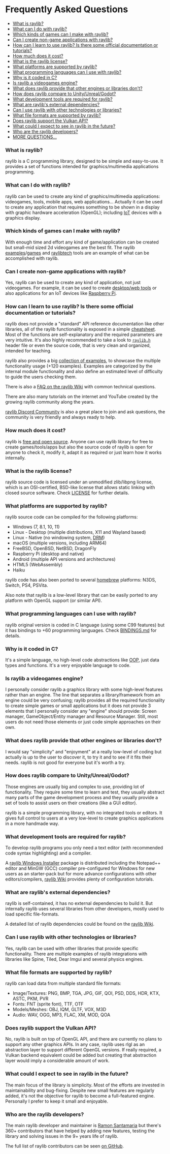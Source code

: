 # Frequently Asked Questions

- [What is raylib?](#what-is-raylib)
- [What can I do with raylib?](#what-can-i-do-with-raylib)
- [Which kinds of games can I make with raylib?](#which-kinds-of-games-can-i-make-with-raylib)
- [Can I create non-game applications with raylib?](#can-i-create-non-game-applications-with-raylib)
- [How can I learn to use raylib? Is there some official documentation or tutorials?](#how-can-i-learn-to-use-raylib-is-there-some-official-documentation-or-tutorials)
- [How much does it cost?](#how-much-does-it-cost)
- [What is the raylib license?](#what-is-the-raylib-license)
- [What platforms are supported by raylib?](#what-platforms-are-supported-by-raylib)
- [What programming languages can I use with raylib?](#what-programming-languages-can-i-use-with-raylib)
- [Why is it coded in C?](#why-is-it-coded-in-c)
- [Is raylib a videogames engine?](#is-raylib-a-videogames-engine)
- [What does raylib provide that other engines or libraries don't?](#what-does-raylib-provide-that-other-engines-or-libraries-dont)
- [How does raylib compare to Unity/Unreal/Godot?](#how-does-raylib-compare-to-unityunrealgodot)
- [What development tools are required for raylib?](#what-development-tools-are-required-for-raylib)
- [What are raylib's external dependencies?](#what-are-raylibs-external-dependencies)
- [Can I use raylib with other technologies or libraries?](#can-i-use-raylib-with-other-technologies-or-libraries)
- [What file formats are supported by raylib?](#what-file-formats-are-supported-by-raylib)
- [Does raylib support the Vulkan API?](#does-raylib-support-the-vulkan-api)
- [What could I expect to see in raylib in the future?](#what-could-i-expect-to-see-in-raylib-in-the-future)
- [Who are the raylib developers?](#who-are-the-raylib-developers)
- [MORE QUESTIONS...](https://github.com/raysan5/raylib/wiki/Frequently-Asked-Questions)

### What is raylib?

raylib is a C programming library, designed to be simple and easy-to-use. It provides a set of functions intended for graphics/multimedia applications programming.

### What can I do with raylib?

raylib can be used to create any kind of graphics/multimedia applications: videogames, tools, mobile apps, web applications... Actually it can be used to create any application that requires something to be shown in a display with graphic hardware acceleration (OpenGL); including [IoT](https://en.wikipedia.org/wiki/Internet_of_things) devices with a graphics display.

### Which kinds of games can I make with raylib?

With enough time and effort any kind of game/application can be created but small-mid sized 2d videogames are the best fit. The raylib [examples](https://www.raylib.com/examples.html)/[games](https://www.raylib.com/games.html) and [raylibtech](https://raylibtech.itch.io/) tools are an example of what can be accomplished with raylib.

### Can I create non-game applications with raylib?

Yes, raylib can be used to create any kind of application, not just videogames. For example, it can be used to create [desktop/web tools](https://raylibtech.itch.io/) or also applications for an IoT devices like [Raspberry Pi](https://www.raspberrypi.org/).

### How can I learn to use raylib? Is there some official documentation or tutorials?

raylib does not provide a "standard" API reference documentation like other libraries, all of the raylib functionality is exposed in a simple [cheatsheet](https://www.raylib.com/cheatsheet/cheatsheet.html). Most of the functions are self-explanatory and the required parameters are very intuitive. It's also highly recommended to take a look to [`raylib.h`](https://github.com/raysan5/raylib/blob/master/src/raylib.h) header file or even the source code, that is very clean and organized, intended for teaching.

raylib also provides a big [collection of examples](https://www.raylib.com/examples.html), to showcase the multiple functionality usage (+120 examples). Examples are categorized by the internal module functionality and also define an estimated level of difficulty to guide the users checking them.

There is also a [FAQ on the raylib Wiki](https://github.com/raysan5/raylib/wiki/Frequently-Asked-Questions) with common technical questions.

There are also many tutorials on the internet and YouTube created by the growing raylib community along the years.

[raylib Discord Community](https://discord.gg/raylib) is also a great place to join and ask questions, the community is very friendly and always ready to help.

### How much does it cost?

raylib is [free and open source](https://github.com/raysan5/raylib). Anyone can use raylib library for free to create games/tools/apps but also the source code of raylib is open for anyone to check it, modify it, adapt it as required or just learn how it works internally.

### What is the raylib license?

raylib source code is licensed under an unmodified zlib/libpng license, which is an OSI-certified, BSD-like license that allows static linking with closed source software. Check [LICENSE](https://github.com/raysan5/raylib/blob/master/LICENSE) for further details.

### What platforms are supported by raylib?

raylib source code can be compiled for the following platforms:

 - Windows (7, 8.1, 10, 11)
 - Linux - Desktop (multiple distributions, X11 and Wayland based)
 - Linux - Native (no windowing system, [DRM](https://en.wikipedia.org/wiki/Direct_Rendering_Manager))
 - macOS (multiple versions, including ARM64)
 - FreeBSD, OpenBSD, NetBSD, DragonFly
 - Raspberry Pi (desktop and native)
 - Android (multiple API versions and architectures)
 - HTML5 (WebAssembly)
 - Haiku

raylib code has also been ported to several [homebrew](https://en.wikipedia.org/wiki/Homebrew_(video_games)) platforms: N3DS, Switch, PS4, PSVita.

Also note that raylib is a low-level library that can be easily ported to any platform with OpenGL support (or similar API).

### What programming languages can I use with raylib?

raylib original version is coded in C language (using some C99 features) but it has bindings to +60 programming languages. Check [BINDINGS.md](https://github.com/raysan5/raylib/blob/master/BINDINGS.md) for details.

### Why is it coded in C?

It's a simple language, no high-level code abstractions like [OOP](https://en.wikipedia.org/wiki/Object-oriented_programming), just data types and functions. It's a very enjoyable language to code.

### Is raylib a videogames engine?

I personally consider raylib a graphics library with some high-level features rather than an engine. The line that separates a library/framework from an engine could be very confusing; raylib provides all the required functionality to create simple games or small applications but it does not provide 3 elements that I personally consider any "engine" should provide: Screen manager, GameObject/Entity manager and Resource Manager. Still, most users do not need those elements or just code simple approaches on their own.

### What does raylib provide that other engines or libraries don't?

I would say "simplicity" and "enjoyment" at a really low-level of coding but actually is up to the user to discover it, to try it and to see if it fits their needs. raylib is not good for everyone but it's worth a try.

### How does raylib compare to Unity/Unreal/Godot?

Those engines are usually big and complex to use, providing lot of functionality. They require some time to learn and test, they usually abstract many parts of the game development process and they usually provide a set of tools to assist users on their creations (like a GUI editor).

raylib is a simple programming library, with no integrated tools or editors. It gives full control to users at a very low-level to create graphics applications in a more handmade way.

### What development tools are required for raylib?

To develop raylib programs you only need a text editor (with recommended code syntax highlighting) and a compiler.

A [raylib Windows Installer](https://raysan5.itch.io/raylib) package is distributed including the Notepad++ editor and MinGW (GCC) compiler pre-configured for Windows for new users as an starter-pack but for more advance configurations with other editors/compilers, [raylib Wiki](https://github.com/raysan5/raylib/wiki) provides plenty of configuration tutorials.

### What are raylib's external dependencies?

raylib is self-contained, it has no external dependencies to build it. But internally raylib uses several libraries from other developers, mostly used to load specific file-formats.

A detailed list of raylib dependencies could be found on the [raylib Wiki](https://github.com/raysan5/raylib/wiki/raylib-dependencies).

### Can I use raylib with other technologies or libraries?

Yes, raylib can be used with other libraries that provide specific functionality. There are multiple examples of raylib integrations with libraries like Spine, Tiled, Dear Imgui and several physics engines.

### What file formats are supported by raylib?

raylib can load data from multiple standard file formats:

 - Image/Textures: PNG, BMP, TGA, JPG, GIF, QOI, PSD, DDS, HDR, KTX, ASTC, PKM, PVR
 - Fonts: FNT (sprite font), TTF, OTF
 - Models/Meshes: OBJ, IQM, GLTF, VOX, M3D
 - Audio: WAV, OGG, MP3, FLAC, XM, MOD, QOA
 
### Does raylib support the Vulkan API?

No, raylib is built on top of OpenGL API, and there are currently no plans to support any other graphics APIs. In any case, raylib uses rlgl as an abstraction layer to support different OpenGL versions. If really required, a Vulkan backend equivalent could be added but creating that abstraction layer would imply a considerable amount of work.

### What could I expect to see in raylib in the future?

The main focus of the library is simplicity. Most of the efforts are invested in maintainability and bug-fixing. Despite new small features are regularly added, it's not the objective for raylib to become a full-featured engine. Personally I prefer to keep it small and enjoyable.

### Who are the raylib developers?

The main raylib developer and maintainer is [Ramon Santamaria](https://www.linkedin.com/in/raysan/) but there's 360+ contributors that have helped by adding new features, testing the library and solving issues in the 9+ years life of raylib.

The full list of raylib contributors can be seen [on GitHub](https://github.com/raysan5/raylib/graphs/contributors). 
